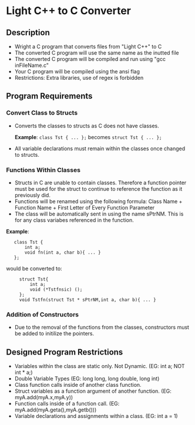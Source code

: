# Light C++ to C Converter

## Description
* Wright a C program that converts files from "Light C++" to C
* The converted C program will use the same name as the inutted file
* The converted C program will be compiled and run using "gcc inFileName.c"
* Your C program will be compiled using the ansi flag
* Restrictions: Extra libraries, use of regex is forbidden

## Program Requirements
### Convert Class to Structs
* Converts the classes to structs as C does not have classes.
  
  **Example**: `class Tst { ... };` becomes `struct Tst { ... };`
* All variable declarations must remain within the classes once changed to structs.
### Functions Within Classes
* Structs in C are unable to contain classes. Therefore a function pointer must be used for the struct to continue to reference the function as it previously did.
* Functions will be renamed using the following formula: Class Name + Function Name + First Letter of Every Function Parameter
* The class will be automatically sent in using the name sPtrNM. This is for any class variabes referenced in the function.

**Example**:
 
 ```
    class Tst {
        int a;
        void fn(int a, char b){ ... }
    };
```
  would be converted to:
 
 ```
      struct Tst{
          int a;
          void (*Tstfnsic) ();
      };
      void Tstfn(struct Tst * sPtrNM,int a, char b){ ... }
 ```
 ### Addition of Constructors
 * Due to the removal of the functions from the classes, constructors must be added to initilize the pointers.
 
 

## Designed Program Restrictions
* Variables within the class are static only. Not Dynamic. (EG: int a; NOT int * a;)
* Double Variable Types (EG: long long, long double, long int)
* Class function calls inside of another class function.
* Struct variables as a function argument of another function. (EG: myA.add(myA.x,myA.y))
* Function calls inside of a function call. (EG: myA.add(myA.geta(),myA.getb()))
* Variable declarations and assignments within a class. (EG: int a = 1)
